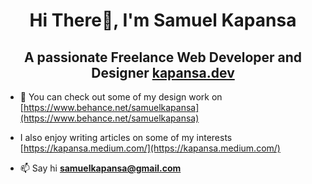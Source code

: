 <h1 align="center">Hi There👋, I'm Samuel Kapansa</h1>
<h2 align="center">A passionate Freelance Web Developer and Designer <a href="https://www.kapansa.dev/">kapansa.dev</a> </h2>

- 📝  You can check out some of my design work on  [https://www.behance.net/samuelkapansa](https://www.behance.net/samuelkapansa)

- I also enjoy writing articles on some of my interests [https://kapansa.medium.com/](https://kapansa.medium.com/) 

- 📫  Say hi **samuelkapansa@gmail.com**

